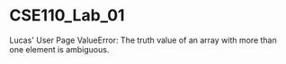 # CSE110_Lab_01
Lucas' User Page
ValueError: The truth value of an array with more than one element is ambiguous. 
